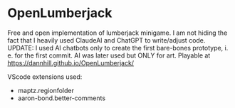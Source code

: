 # OpenLumberjack
Free and open implementation of lumberjack minigame.
I am not hiding the fact that I heavily used ClaudeAI and ChatGPT to write/adjust code.
UPDATE: I used AI chatbots only to create the first bare-bones prototype, i. e. for the first commit. AI was later used but ONLY for art.
Playable at https://dannhill.github.io/OpenLumberjack/ 

VScode extensions used:
- maptz.regionfolder
- aaron-bond.better-comments